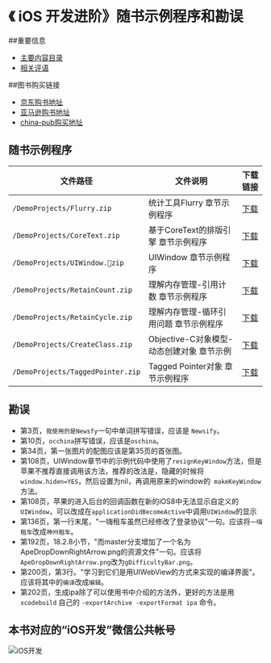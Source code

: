 《 iOS 开发进阶》随书示例程序和勘误
=======

<!-- 
![图书封面](https://raw.githubusercontent.com/tangqiaoboy/iOS-Pro/master/BookCover.jpg)
-->

##重要信息

 * [主要内容目录](https://github.com/tangqiaoboy/iOS-Pro/blob/master/TableOfContents.md)
 * [相关评语](https://github.com/tangqiaoboy/iOS-Pro/blob/master/Recommendation.md)

##图书购买链接

 * [京东购书地址](http://item.jd.com/11598468.html)
 * [亚马逊购书地址](http://www.amazon.cn/iOS%E5%BC%80%E5%8F%91%E8%BF%9B%E9%98%B6-%E5%94%90%E5%B7%A7/dp/B00R43XG9S/ref=sr_1_2?ie=UTF8&qid=1418997212&sr=8-2&keywords=ios%E5%BC%80%E5%8F%91%E8%BF%9B%E9%98%B6)
 * [china-pub购买地址](http://product.china-pub.com/3770871)

## 随书示例程序

文件路径 | 文件说明 | 下载链接
----- | ----- | -----
`/DemoProjects/Flurry.zip` | 统计工具Flurry 章节示例程序 | [下载](https://raw.githubusercontent.com/tangqiaoboy/iOS-Pro/master/DemoProjects/Flurry.zip)
`/DemoProjects/CoreText.zip` | 基于CoreText的排版引擎 章节示例程序 | [下载](https://raw.githubusercontent.com/tangqiaoboy/iOS-Pro/master/DemoProjects/CoreText.zip)
`/DemoProjects/UIWindow.zip`| UIWindow 章节示例程序 | [下载](https://raw.githubusercontent.com/tangqiaoboy/iOS-Pro/master/DemoProjects/UIWindow.zip)
`/DemoProjects/RetainCount.zip`| 理解内存管理-引用计数 章节示例程序 | [下载](https://raw.githubusercontent.com/tangqiaoboy/iOS-Pro/master/DemoProjects/RetainCount.zip)
`/DemoProjects/RetainCycle.zip`| 理解内存管理-循环引用问题 章节示例程序| [下载](https://raw.githubusercontent.com/tangqiaoboy/iOS-Pro/master/DemoProjects/RetainCycle.zip)
`/DemoProjects/CreateClass.zip`| Objective-C对象模型-动态创建对象 章节示例| [下载](https://raw.githubusercontent.com/tangqiaoboy/iOS-Pro/master/DemoProjects/CreateClass.zip)
`/DemoProjects/TaggedPointer.zip`| Tagged Pointer对象 章节示例程序| [下载](https://raw.githubusercontent.com/tangqiaoboy/iOS-Pro/master/DemoProjects/TaggedPointer.zip)


## 勘误

 * 第3页，`我使用的是Newsfy`一句中单词拼写错误，应该是 `Newsify`。
 * 第10页，`occhina`拼写错误，应该是`oschina`。
 * 第34页，第一张图片的配图应该是第35页的首张图。
 * 第108页，UIWindow章节中的示例代码中使用了`resignKeyWindow`方法，但是苹果不推荐直接调用该方法，推荐的改法是，隐藏的时候将`window.hiden=YES`，然后设置为nil，再调用原来的window的` makeKeyWindow`方法。
 * 第108页，苹果的进入后台的回调函数在新的iOS8中无法显示自定义的`UIWindow`，可以改成在`applicationDidBecomeActive`中调用`UIWindow`的显示
 * 第136页，第一行末尾，"一嗨租车虽然已经修改了登录协议"一句。应该将`一嗨租车`改成`神州租车`。
 * 第192页，18.2.8小节，"而master分支增加了一个名为ApeDropDownRightArrow.png的资源文件"一句。应该将`ApeDropDownRightArrow.png`改为`gDifficultyBar.png`。
 * 第200页，第3行。"学习到它们是用UIWebView的方式来实现的编译界面"。应该将其中的`编译`改成`编辑`。
 * 第202页，生成ipa除了可以使用书中介绍的方法外，更好的方法是用 `xcodebuild` 自己的 `-exportArchive -exportFormat ipa` 命令。


## 本书对应的“iOS开发”微信公共帐号

![iOS开发](http://blog.devtang.com/images/weixin-qr.jpg)


